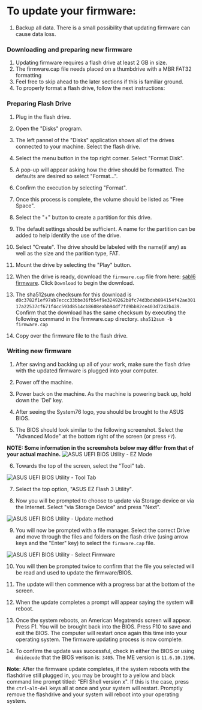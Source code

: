 # To update your firmware:

1. Backup all data. There is a small possibility that updating firmware can cause data loss.

### Downloading and preparing new firmware
1. Updating firmware requires a flash drive at least 2 GB in size.
2. The firmware.cap file needs placed on a thumbdrive with a MBR FAT32 formatting
3. Feel free to skip ahead to the later sections if this is familiar ground.
4. To properly format a flash drive, follow the next instructions:

### Preparing Flash Drive
1. Plug in the flash drive.
2. Open the "Disks" program.
3. The left pannel of the "Disks" application shows all of the drives connected to your machine. Select the flash drive.
4. Select the menu button in the top right corner. Select "Format Disk".
5. A pop-up will appear asking how the drive should be formatted. The defaults are desired so select "Format...".
6. Confirm the execution by selecting "Format".
7. Once this process is complete, the volume should be listed as "Free Space".
8. Select the "+" button to create a partition for this drive.
9. The default settings should be sufficient. A name for the partition can be added to help identify the use of the drive.
10. Select "Create". The drive should be labeled with the name(if any) as well as the size and the parition type, FAT.
11. Mount the drive by selecting the "Play" button.
12. When the drive is ready, download the `firmware.cap` file from here: [sabl6 firmware](https://github.com/system76/firmware-desktop/blob/master/sabl6/firmware.cap). Click `Download` to begin the download.

13. The sha512sum checksum for this download is `d0c3782f1ef97ab7eccc33bbe36fb54f9e3249262b8fc74d3bdab894154f42ae30117a22537cf671f4cc593d8514cb8608eabb94df7fd9bb82ce403d7242b439`. Confirm that the download has the same checksum by executing the following command in the firmware.cap directory. `sha512sum -b firmware.cap`

14. Copy over the firmware file to the flash drive.

### Writing new firmware
1. After saving and backing up all of your work, make sure the flash drive with the updated firmware is plugged into your computer.
2. Power off the machine.
3. Power back on the machine. As the machine is powering back up, hold down the 'Del' key.
4. After seeing the System76 logo, you should be brought to the ASUS BIOS.

5. The BIOS should look similar to the following screenshot. Select the "Advanced Mode" at the bottom right of the screen (or press `F7`).

**NOTE: Some information in the screenshots below may differ from that of your actual machine.**
![ASUS UEFI BIOS Utility - EZ Mode](https://raw.githubusercontent.com/system76/firmware-desktop/master/sabl6/images/1.png)

6. Towards the top of the screen, select the "Tool" tab.

![ASUS UEFI BIOS Utility - Tool Tab](https://raw.githubusercontent.com/system76/firmware-desktop/master/sabl6/images/2.png)

7. Select the top option, "ASUS EZ Flash 3 Utility".

8. Now you will be prompted to choose to update via Storage device or via the Internet. Select "via Storage Device" and press "Next".

![ASUS UEFI BIOS Utility - Update method](https://raw.githubusercontent.com/system76/firmware-desktop/master/sabl6/images/3.png)

9. You will now be prompted with a file manager. Select the correct Drive and move through the files and folders on the flash drive (using arrow keys and the "Enter" key) to select the `firmware.cap` file.

![ASUS UEFI BIOS Utility - Select Firmware](https://raw.githubusercontent.com/system76/firmware-desktop/master/sabl6/images/4.png)

10. You will then be prompted twice to confirm that the file you selected will be read and used to update the firmware/BIOS.

11. The update will then commence with a progress bar at the bottom of the screen.

12. When the update completes a prompt will appear saying the system will reboot.

13. Once the system reboots, an American Megatrends screen will appear. Press F1. You will be brought back into the BIOS. Press F10 to save and exit the BIOS. The computer will restart once again this time into your operating system. The firmware updating process is now complete.

14. To confirm the update was successful, check in either the BIOS or using `dmidecode` that the BIOS verison is: `3405`. The ME version is `11.6.10.1196`.

**Note:**
After the firmware update completes, if the system reboots with the flashdrive still plugged in, you may be brought to a yellow and black command line prompt titled: "EFI Shell version x". If this is the case, press the `ctrl`-`alt`-`del` keys all at once and your system will restart. Promptly remove the flashdrive and your system will reboot into your operating system.
